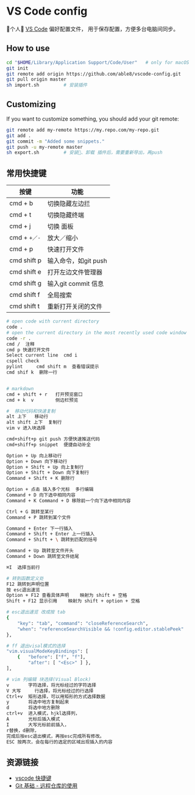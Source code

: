 # VS Code config 

个人 [VS Code](https://code.visualstudio.com/) 偏好配置文件，
用于保存配置，方便多台电脑间同步。

## How to use

```sh
cd "$HOME/Library/Application Support/Code/User"   # only for macOS
git init
git remote add origin https://github.com/able8/vscode-config.git
git pull origin master
sh import.sh         # 安装插件
```

## Customizing

If you want to customize something, you should add your git remote:

```sh
git remote add my-remote https://my.repo.com/my-repo.git
git add .
git commit -m "Added some snippets."
git push -u my-remote master
sh export.sh         # 安装、卸载 插件后，需要重新导出，再push
```

## 常用快捷键

| 按键 | 功能 |
| --- | --- |
| cmd + b  | 切换隐藏左边拦  |
| cmd + t  | 切换隐藏终端 |
| cmd + j  | 切换 面板 |
| cmd + `+／-`  | 放大／缩小 |
cmd + p | 快速打开文件
cmd shift p | 输入命令，如git push
cmd shift e | 打开左边文件管理器
cmd shift g | 输入git commit 信息
cmd shift f | 全局搜索
cmd shift t | 重新打开关闭的文件

```sh
# open code with current directory
code .
# open the current directory in the most recently used code window
code -r .
cmd /  注释
cmd p 快速打开文件
Select current line  cmd i
cspell check   
pylint     cmd shift m  查看错误提示
cmd shif k  删除一行


# markdown
cmd + shift + r   打开预览窗口
cmd + k  v        侧边栏预览

#  移动代码和快速复制
alt 上下   移动行      
alt shift 上下  复制行
vim v 进入块选择 

cmd+shift+p git push 方便快速推送代码
cmd+shiff+p snippet  便捷自动补全 

Option + Up 向上移动行
Option + Down 向下移动行
Option + Shift + Up 向上复制行
Option + Shift + Down 向下复制行
Command + Shift + K 删除行

Option + 点击 插入多个光标  多行编辑
Command + D 向下选中相同内容
Command + K Command + D 移除前一个向下选中相同内容

Ctrl + G 跳转至某行
Command + P 跳转到某个文件

Command + Enter 下一行插入
Command + Shift + Enter 上一行插入
Command + Shift + \ 跳转到匹配的括号

Command + Up 跳转至文件开头
Command + Down 跳转至文件结尾

⌘I	选择当前行

# 转到函数定义处
F12 跳转到声明位置    
按 esc退出速览
Option + F12 查看具体声明    映射为 shift + 空格
Shift + F12 显示引用    映射为 shift + option + 空格

# esc退出速览 改成按 tab
{
    "key": "tab", "command": "closeReferenceSearch",
    "when": "referenceSearchVisible && !config.editor.stablePeek"
},

# ff 退出visal模式的选择
"vim.visualModeKeyBindings": [
    {   "before": ["f", "f"],
        "after": [ "<Esc>" ] },
],

# vim 列编辑 块选择(Visual Block)
v	    字符选择，将光标经过的字符选择
V 大写	 行选择，将光标经过的行选择
Ctrl+v	矩形选择，可以用矩形的方式选择数据
y   	将选中地方复制起来
d   	将选中地方删除
ctrl+v  进入模式，hjkl选择列，
A       光标后插入模式
I       大写光标前前插入，
r替换，d删除，
完成后按esc退出模式，再按esc完成所有修改。
ESC 按两次，会在每行的选定的区域出现插入的内容
```

## 资源链接

- [vscode 快捷键](https://segmentfault.com/a/1190000012811886)
- [Git 基础 - 远程仓库的使用](https://git-scm.com/book/zh/v2/Git-基础-远程仓库的使用)
